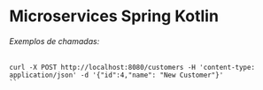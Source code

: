 # Microservices Spring Kotlin

###### Exemplos de chamadas:
```
curl -X POST http://localhost:8080/customers -H 'content-type: application/json' -d '{"id":4,"name": "New Customer"}'
``